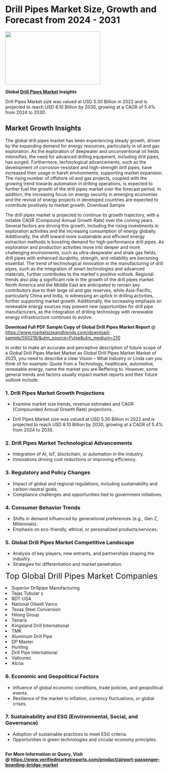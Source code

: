 <H1>Drill Pipes Market Size, Growth and Forecast from 2024 - 2031</H1><img class="aligncenter size-medium wp-image-584254" src="https://thirdeyenews.in/wp-content/uploads/2024/09/Global-Market-Research-300x168.jpeg" alt="" width="300" height="168" /><p><strong>Global&nbsp;<a href="https://www.marketsizeandtrends.com/download-sample/550218/&amp;utm_source=Pulse&amp;utm_medium=210">Drill Pipes Market</a> Insights</strong></p><p>Drill Pipes Market size was valued at USD 5.30 Billion in 2022 and is projected to reach USD 8.10 Billion by 2030, growing at a CAGR of 5.4% from 2024 to 2030.</p><p><h2>Market Growth Insights</h2> <p>The global drill pipes market has been experiencing steady growth, driven by the expanding demand for energy resources, particularly in oil and gas exploration. As the exploration of deepwater and unconventional oil fields intensifies, the need for advanced drilling equipment, including drill pipes, has surged. Furthermore, technological advancements, such as the development of corrosion-resistant and high-strength drill pipes, have increased their usage in harsh environments, supporting market expansion. The rising number of offshore oil and gas projects, coupled with the growing trend towards automation in drilling operations, is expected to further fuel the growth of the drill pipes market over the forecast period. In addition, the increasing focus on energy security in emerging economies and the revival of energy projects in developed countries are expected to contribute positively to market growth. Download Sample</p> <p>The drill pipes market is projected to continue its growth trajectory, with a notable CAGR (Compound Annual Growth Rate) over the coming years. Several factors are driving this growth, including the rising investments in exploration activities and the increasing consumption of energy globally. Additionally, the shift toward more sustainable and efficient energy extraction methods is boosting demand for high-performance drill pipes. As exploration and production activities move into deeper and more challenging environments, such as ultra-deepwater and shale gas fields, drill pipes with enhanced durability, strength, and reliability are becoming essential. The trend of technological innovation in the manufacturing of drill pipes, such as the integration of smart technologies and advanced materials, further contributes to the market's positive outlook. Regional trends also play a significant role in the growth of the drill pipes market. North America and the Middle East are anticipated to remain key contributors due to their large oil and gas reserves, while Asia-Pacific, particularly China and India, is witnessing an uptick in drilling activities, further supporting market growth. Additionally, the increasing emphasis on renewable energy sources may present new opportunities for drill pipe manufacturers, as the integration of drilling technology with renewable energy infrastructure continues to evolve. </p><p><span class=""><strong>Download Full PDF Sample Copy of Global Drill Pipes Market Report</strong> @ <a href="https://www.marketsizeandtrends.com/download-sample/550218/&amp;utm_source=Pulse&amp;utm_medium=210" target="_blank">https://www.marketsizeandtrends.com/download-sample/550218/&amp;utm_source=Pulse&amp;utm_medium=210</a></span></p><p>In order to make an accurate and perceptive description of future scope of a Global&nbsp;Drill Pipes Market Market as Global&nbsp;Drill Pipes Market Market of 2025, you need to describe a clear Vision &ndash; What Industry or Linda can you think of for example: Quote from a Technology, healthcare, automotive, renewable energy, name the market you are Reffering to. However, some general trends and factors usually impact market reports and their future outlook include:</p><h3>1.&nbsp;<strong>Drill Pipes Market Growth Projections</strong></h3><ul><li>Examine market size trends, revenue estimates and CAGR (Compounded Annual Growth Rate) projections.</li><li><p>Drill Pipes Market size was valued at USD 5.30 Billion in 2022 and is projected to reach USD 8.10 Billion by 2030, growing at a CAGR of 5.4% from 2024 to 2030.</p></li></ul><h3>2.&nbsp;<strong>Drill Pipes Market Technological Advancements</strong></h3><ul><li>Integration of AI, IoT, blockchain, or automation in the industry.</li><li>Innovations driving cost reductions or improving efficiency.</li></ul><h3>3.&nbsp;<strong>Regulatory and Policy Changes</strong></h3><ul><li>Impact of global and regional regulations, including sustainability and carbon-neutral goals.</li><li>Compliance challenges and opportunities tied to government initiatives.</li></ul><h3>4.&nbsp;<strong>Consumer Behavior Trends</strong></h3><ul><li>Shifts in demand influenced by generational preferences (e.g., Gen Z, Millennials).</li><li>Emphasis on eco-friendly, ethical, or personalized products/services.</li></ul><h3>5.&nbsp;<strong>Global Drill Pipes Market Competitive Landscape</strong></h3><ul><li>Analysis of key players, new entrants, and partnerships shaping the industry.</li><li>Strategies for differentiation and market penetration.</li></ul><p data-pm-slice="1 1 []"><span style="color: inherit; font-family: inherit; font-size: 25px;">Top Global Drill Pipes Market Companies</span></p><div class="" data-test-id=""><p><li>Superior Drillpipe Manufacturing</li><li> Tejas Tubular s</li><li> RDT-USA</li><li> National Oilwell Varco</li><li> Texas Steel Conversion</li><li> Hilong Group</li><li> Tenaris</li><li> Kingsland Drill International</li><li> TMK</li><li> Aluminum Drill Pipe</li><li> DP Master</li><li> Hunting</li><li> Drill Pipe International</li><li> Vallourec</li><li> Alcoa</li></p></div><h3>6.&nbsp;<strong>Economic and Geopolitical Factors</strong></h3><ul><li>Influence of global economic conditions, trade policies, and geopolitical events.</li><li>Resilience of the market to inflation, currency fluctuations, or global crises.</li></ul><h3>7.&nbsp;<strong>Sustainability and ESG (Environmental, Social, and Governance)</strong></h3><ul><li>Adoption of sustainable practices to meet ESG criteria.</li><li>Opportunities in green technologies and circular economy principles.</li></ul><h2><strong style="font-size: 14px;">For More Information or Query, Visit @&nbsp;</strong><a style="background-color: #ffffff; font-size: 14px;" href="https://www.marketsizeandtrends.com/report/drill-pipes-market/" target="_blank">https://www.verifiedmarketreports.com/product/airport-passenger-boarding-bridge-market</a></h2>
